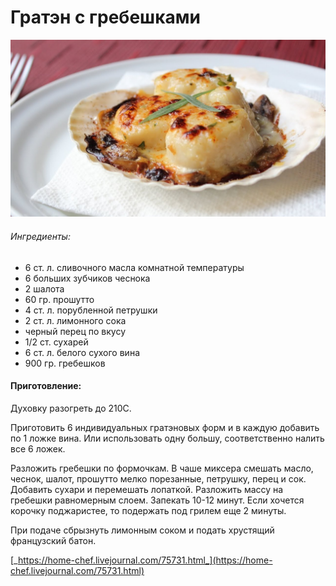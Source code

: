 # Гратэн с гребешками

![](../pics/maxresdefault-1.jpg)

###### Ингредиенты:

* 6 ст. л. сливочного масла комнатной температуры
* 6 больших зубчиков чеснока
* 2 шалота
* 60 гр. прошутто
* 4 ст. л. порубленной петрушки
* 2 ст. л. лимонного сока
* черный перец по вкусу
* 1/2 ст. сухарей 
* 6 ст. л. белого сухого вина
* 900 гр. гребешков

#### Приготовление:

Духовку разогреть до 210C.

Приготовить 6 индивидуальных гратэновых форм и в каждую добавить по 1 ложке вина. Или использовать одну большу, соответственно налить все 6 ложек.

Разложить гребешки по формочкам. В чаше миксера смешать масло, чеснок, шалот, прошутто мелко порезанные, петрушку, перец и сок. Добавить сухари и перемешать лопаткой. Разложить массу на гребешки равномерным слоем. Запекать 10-12 минут. Если хочется корочку поджаристее, то подержать под грилем еще 2 минуты. 

При подаче сбрызнуть лимонным соком и подать хрустящий французский батон.

[_https://home-chef.livejournal.com/75731.html_](https://home-chef.livejournal.com/75731.html)

